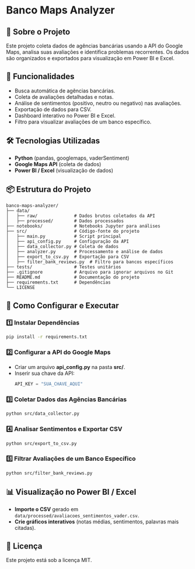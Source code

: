 # Banco Maps Analyzer

## 📌 Sobre o Projeto

Este projeto coleta dados de agências bancárias usando a API do Google Maps, analisa suas avaliações e identifica problemas recorrentes. Os dados são organizados e exportados para visualização em Power BI e Excel.

## 🚀 Funcionalidades

- Busca automática de agências bancárias.
- Coleta de avaliações detalhadas e notas.
- Análise de sentimentos (positivo, neutro ou negativo) nas avaliações.
- Exportação de dados para CSV.
- Dashboard interativo no Power BI e Excel.
- Filtro para visualizar avaliações de um banco específico.

## 🛠️ Tecnologias Utilizadas

- **Python** (pandas, googlemaps, vaderSentiment)
- **Google Maps API** (coleta de dados)
- **Power BI / Excel** (visualização de dados)

## 📦 Estrutura do Projeto

```
banco-maps-analyzer/
├── data/
│   ├── raw/              # Dados brutos coletados da API
│   ├── processed/        # Dados processados
├── notebooks/            # Notebooks Jupyter para análises
├── src/                  # Código-fonte do projeto
│   ├── main.py           # Script principal
│   ├── api_config.py     # Configuração da API
│   ├── data_collector.py # Coleta de dados
│   ├── analyzer.py       # Processamento e análise de dados
│   ├── export_to_csv.py  # Exportação para CSV
│   ├── filter_bank_reviews.py  # Filtro para bancos específicos
├── tests/                # Testes unitários
├── .gitignore            # Arquivo para ignorar arquivos no Git
├── README.md             # Documentação do projeto
├── requirements.txt      # Dependências
└── LICENSE
```

## 🔧 Como Configurar e Executar

### 1️⃣ Instalar Dependências

```bash
pip install -r requirements.txt
```

### 2️⃣ Configurar a API do Google Maps

- Criar um arquivo **api\_config.py** na pasta **src/**.
- Inserir sua chave da API:
  ```python
  API_KEY = "SUA_CHAVE_AQUI"
  ```

### 3️⃣ Coletar Dados das Agências Bancárias

```bash
python src/data_collector.py
```

### 4️⃣ Analisar Sentimentos e Exportar CSV

```bash
python src/export_to_csv.py
```

### 5️⃣ Filtrar Avaliações de um Banco Específico

```bash
python src/filter_bank_reviews.py
```

## 📊 Visualização no Power BI / Excel

- **Importe o CSV** gerado em `data/processed/avaliacoes_sentimentos_vader.csv`.
- **Crie gráficos interativos** (notas médias, sentimentos, palavras mais citadas).

## 📝 Licença

Este projeto está sob a licença MIT.

